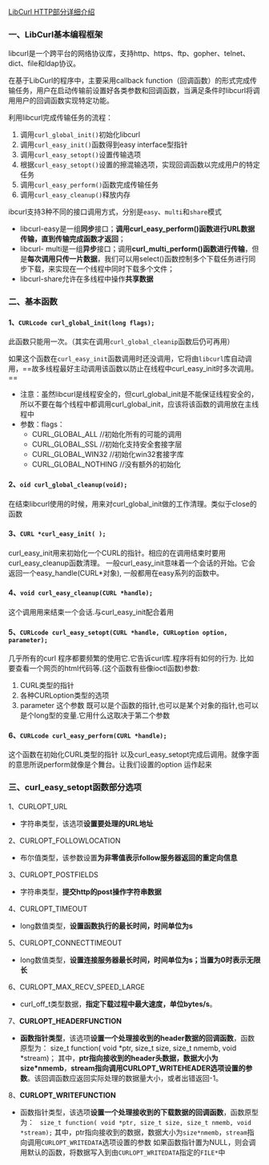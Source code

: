 [LibCurl HTTP部分详细介绍](https://blog.csdn.net/fengshuiyue/article/details/39530093)

### 一、LibCurl基本编程框架

libcurl是一个跨平台的网络协议库，支持http、https、ftp、gopher、telnet、dict、file和ldap协议。



在基于LibCurl的程序中，主要采用callback function（回调函数）的形式完成传输任务，用户在启动传输前设置好各类参数和回调函数，当满足条件时libcurl将调用用户的回调函数实现特定功能。

利用libcurl完成传输任务的流程：

1. 调用`curl_global_init()`初始化libcurl
2. 调用`curl_easy_init()`函数得到easy interface型指针
3. 调用`curl_easy_setopt()`设置传输选项
4. 根据`curl_easy_setopt()`设置的擦混输选项，实现回调函数以完成用户的特定任务
5. 调用`curl_easy_perform()`函数完成传输任务
6. 调用`curl_easy_cleanup()`释放内存



ibcurl支持3种不同的接口调用方式，分别是`easy`、`multi`和`share`模式

- libcurl-easy是一组**同步**接口；**调用curl_easy_perform()函数进行URL数据传输，直到传输完成函数才返回**；
- libcurl- multi是一组**异步**接口；调用**curl_multi_perform()函数进行传输**，但是**每次调用只传一片数据**，我们可以用select()函数控制多个下载任务进行同步下载，来实现在一个线程中同时下载多个文件；
- libcurl-share允许在多线程中操作**共享数据**

### 二、基本函数

#### 1、`CURLcode curl_global_init(long flags);`

此函数只能用一次。（其实在调用`curl_global_cleanip`函数后仍可再用）

如果这个函数在`curl_easy_init`函数调用时还没调用，它将由`libcurl`库自动调用，==故多线程最好主动调用该函数以防止在线程中curl_easy_init时多次调用。==

- 注意：虽然libcurl是线程安全的，但curl_global_init是不能保证线程安全的，所以不要在每个线程中都调用curl_global_init，应该将该函数的调用放在主线程中
- 参数：flags：
  - CURL_GLOBAL_ALL              //初始化所有的可能的调用
  - CURL_GLOBAL_SSL              //初始化支持安全套接字层
  - CURL_GLOBAL_WIN32        //初始化win32套接字库
  - CURL_GLOBAL_NOTHING      //没有额外的初始化

#### 2、`oid curl_global_cleanup(void);`

在结束libcurl使用的时候，用来对curl_global_init做的工作清理。类似于close的函数

#### 3、`CURL *curl_easy_init( );`

curl_easy_init用来初始化一个CURL的指针。相应的在调用结束时要用curl_easy_cleanup函数清理。
一般curl_easy_init意味着一个会话的开始。它会返回一个easy_handle(CURL*对象), 一般都用在easy系列的函数中。

#### 4、`void curl_easy_cleanup(CURL *handle);`

这个调用用来结束一个会话.与curl_easy_init配合着用

#### 5、`CURLcode curl_easy_setopt(CURL *handle, CURLoption option, parameter);`

几乎所有的curl 程序都要频繁的使用它.它告诉curl库.程序将有如何的行为. 比如要查看一个网页的html代码等.(这个函数有些像ioctl函数)参数:

1. CURL类型的指针
2. 各种CURLoption类型的选项
3. parameter 这个参数 既可以是个函数的指针,也可以是某个对象的指针,也可以是个long型的变量.它用什么这取决于第二个参数

#### 6、`CURLcode curl_easy_perform(CURL *handle);`

这个函数在初始化CURL类型的指针 以及curl_easy_setopt完成后调用。就像字面的意思所说perform就像是个舞台。让我们设置的option 运作起来

### 三、curl_easy_setopt函数部分选项

1、CURLOPT_URL

- 字符串类型，该选项**设置要处理的URL地址**

2、CURLOPT_FOLLOWLOCATION

-  布尔值类型，该参数设置**为非零值表示follow服务器返回的重定向信息**

3、CURLOPT_POSTFIELDS

-  字符串类型，**提交http的post操作字符串数据**

4、CURLOPT_TIMEOUT

-   long数值类型，**设置函数执行的最长时间，时间单位为s**

5、CURLOPT_CONNECTTIMEOUT

-   long数值类型，**设置连接服务器最长时间，时间单位为s；当置为0时表示无限长**

6、CURLOPT_MAX_RECV_SPEED_LARGE

-   curl_off_t类型数据，**指定下载过程中最大速度，单位bytes/s**。

7、**CURLOPT_HEADERFUNCTION**

-  **函数指针类型**，该选项**设置一个处理接收到的header数据的回调函数**，函数原型为：
    size_t function( void *ptr, size_t size, size_t nmemb, void *stream)；
    其中，**ptr指向接收到的header头数据，数据大小为size\*nmemb**，**stream指向调用CURLOPT_WRITEHEADER选项设置的参数**。该回调函数应返回实际处理的数据量大小，或者出错返回-1。

8、**CURLOPT_WRITEFUNCTION**

- 函数指针类型，该选项**设置一个处理接收到的下载数据的回调函数**，函数原型为：
   ` size_t function( void *ptr, size_t size, size_t nmemb, void *stream);`
    其中，ptr指向接收到的数据，数据大小为`size*nmemb`，`stream`指向调用`CURLOPT_WRITEDATA`选项设置的参数
    如果函数指针置为NULL，则会调用默认的函数，将数据写入到由`CURLOPT_WRITEDATA`指定的`FILE*`中

